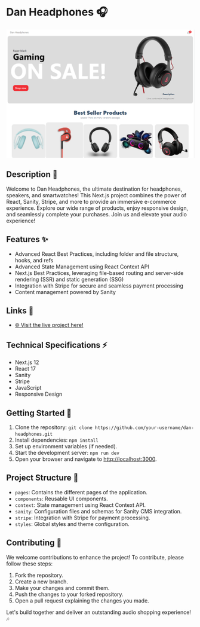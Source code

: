 # Dan Headphones 🎧

![Cover Image](https://raw.githubusercontent.com/danielwuachin/dan-headphones/main/images/1-port.png)

## Description 🌟
Welcome to Dan Headphones, the ultimate destination for headphones, speakers, and smartwatches! This Next.js project combines the power of React, Sanity, Stripe, and more to provide an immersive e-commerce experience. Explore our wide range of products, enjoy responsive design, and seamlessly complete your purchases. Join us and elevate your audio experience!

## Features ✨
- Advanced React Best Practices, including folder and file structure, hooks, and refs
- Advanced State Management using React Context API
- Next.js Best Practices, leveraging file-based routing and server-side rendering (SSR) and static generation (SSG)
- Integration with Stripe for secure and seamless payment processing
- Content management powered by Sanity

## Links 🔗
- [🌐 Visit the live project here!](https://dan-headphones.vercel.app/)

## Technical Specifications ⚡️
- Next.js 12
- React 17
- Sanity
- Stripe
- JavaScript
- Responsive Design

## Getting Started 🚀
1. Clone the repository: `git clone https://github.com/your-username/dan-headphones.git`
2. Install dependencies: `npm install`
3. Set up environment variables (if needed).
4. Start the development server: `npm run dev`
5. Open your browser and navigate to [http://localhost:3000](http://localhost:3000).

## Project Structure 📂
- `pages`: Contains the different pages of the application.
- `components`: Reusable UI components.
- `context`: State management using React Context API.
- `sanity`: Configuration files and schemas for Sanity CMS integration.
- `stripe`: Integration with Stripe for payment processing.
- `styles`: Global styles and theme configuration.

## Contributing 🤝
We welcome contributions to enhance the project! To contribute, please follow these steps:
1. Fork the repository.
2. Create a new branch.
3. Make your changes and commit them.
4. Push the changes to your forked repository.
5. Open a pull request explaining the changes you made.

Let's build together and deliver an outstanding audio shopping experience! 🎶